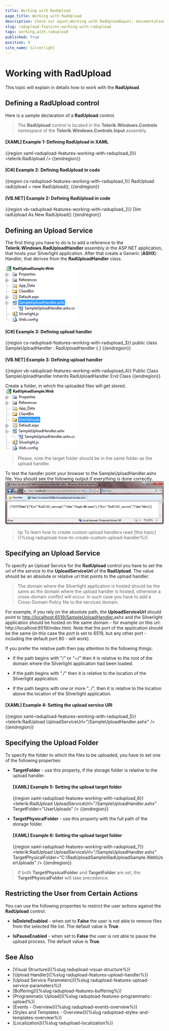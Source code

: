 ```yaml
---
title: Working with RadUpload
page_title: Working with RadUpload
description: Check our &quot;Working with RadUpload&quot; documentation article for the RadUpload {{ site.framework_name }} control.
slug: radupload-features-working-with-radupload
tags: working,with,radupload
published: True
position: 0
site_name: Silverlight
---
```


# Working with RadUpload

This topic will explain in details how to work with the __RadUpload__.	  

## Defining a RadUpload control

Here is a sample declaration of a __RadUpload__ control.		

>The __RadUpload__ control is located in the __Telerik.Windows.Controls__ namespace of the __Telerik.Windows.Controls.Input__ assembly.		  

#### __[XAML] Example 1: Defining RadUpload in XAML__  
{{region xaml-radupload-features-working-with-radupload_0}}
	<telerik:RadUpload />
{{endregion}}

#### __[C#] Example 2: Defining RadUpload in code__  
{{region cs-radupload-features-working-with-radupload_1}}
	RadUpload radUpload = new RadUpload();
{{endregion}}

#### __[VB.NET] Example 2: Defining RadUpload in code__  
{{region vb-radupload-features-working-with-radupload_2}}
	Dim radUpload As New RadUpload()
{{endregion}}

## Defining an Upload Service

The first thing you have to do is to add a reference to the __Telerik.Windows.RadUploadHandler__ assembly in the ASP.NET application, that hosts your Silverlight application. After that create a Generic (__ASHX__) Handler, that derives from the __RadUploadHandler__ class.

![](images/RadUpload_GettingStarted_01.png)

#### __[C#] Example 3: Defining upload handler__  
{{region cs-radupload-features-working-with-radupload_3}}
	public class SampleUploadHandler : RadUploadHandler
	{
	}
{{endregion}}

#### __[VB.NET] Example 3: Defining upload handler__  
{{region vb-radupload-features-working-with-radupload_4}}
	Public Class SampleUploadHandler
	 Inherits RadUploadHandler
	End Class
{{endregion}}

Create a folder, in which the uploaded files will get stored.
![](images/RadUpload_GettingStarted_02.png)

>Please, note the target folder should be in the same folder as the upload handler.

To test the handler point your browser to the SampleUploadHandler.ashx file. You should see the following output if everything is done correctly.
![](images/RadUpload_GettingStarted_03.png)

>tip To learn how to create custom upload handlers read [this topic]({%slug radupload-how-to-create-custom-upload-handler%}).		  

## Specifying an Upload Service

To specify an Upload Service for the __RadUpload__ control you have to set the url of the service to the __UploadServiceUrl__ of the __RadUpload__. The value should be an absolute or relative url that points to the upload handler.		

>The domain where the Silverlight application is hosted should be the same as the domain where the upload handler is hosted, otherwise a cross-domain conflict will occur. In such case you have to add a Cross-Domain Policy file to the services domain.

For example, if you rely on the absolute path, the __UploadServiceUrl__ should point to [http://localhost:6519/SampleUploadHandler.](http://localhos6519/SampleUploadHandler.ashx)ashx and the Silverlight application should be hosted on the same domain - for example on this url: http://localhost:6519/index.html. Note that the port of the application should be the same (in this case the port is set to 6519, but any other port - including the default port 80 - will work).		

If you prefer the relative path then pay attention to the following things: 

* if the path begins with "/" or "~/" then it is relative to the root of the domain where the Silverlight application had been loaded.

* if the path begins with "./" then it is relative to the location of the Silverlight application.

* if the path begins with one or more "../", then it is relative to the location above the location of the Silverlight application.

#### __[XAML] Example 4: Setting the upload service URI__  
{{region xaml-radupload-features-working-with-radupload_5}}
	<telerik:RadUpload UploadServiceUrl="/SampleUploadHandler.ashx" />
{{endregion}}

## Specifying the Upload Folder

To specify the folder to which the files to be uploaded, you have to set one of the following properties:

* __TargetFolder__ - use this property, if the storage folder is relative to the upload handler.			

	#### __[XAML] Example 5: Setting the upload target folder__  
	{{region xaml-radupload-features-working-with-radupload_6}}
		<telerik:RadUpload UploadServiceUrl="/SampleUploadHandler.ashx"
						   TargetFolder="UserUploads" />
	{{endregion}}

* __TargetPhysicalFolder__ - use this property with the full path of the storage folder.			

	#### __[XAML] Example 6: Setting the upload target folder__  
	{{region xaml-radupload-features-working-with-radupload_7}}
		<telerik:RadUpload UploadServiceUrl="/SampleUploadHandler.ashx"
						   TargetPhysicalFolder="C:\RadUploadSample\RadUploadSample.Web\UserUploads" />
	{{endregion}}

>If both __TargetPhysicalFolder__ and __TargetFolder__ are set, the __TargetPhysicalFolder__ will take precedence.		  

## Restricting the User from Certain Actions

You can use the following properties to restrict the user actions against the __RadUpload__ control:		

* __IsDeleteEnabled__ - when set to __False__ the user is not able to remove files from the selected file list. The default value is __True__.			

* __IsPauseEnabled__ - when set to __False__ the user is not able to pause the upload process. The default value is __True__.			

## See Also  
 * [Visual Structure]({%slug radupload-visual-structure%})
 * [Upload Handler]({%slug radupload-features-upload-handler%})
 * [Upload Service Parameters]({%slug radupload-features-upload-service-parameters%})
 * [Buffering]({%slug radupload-features-buffering%})
 * [Programmatic Upload]({%slug radupload-features-programmatic-upload%})
 * [Events - Overview]({%slug radupload-events-overview%})
 * [Styles and Templates - Overview]({%slug radupload-styles-and-templates-overview%})
 * [Localization]({%slug radupload-localization%})
 